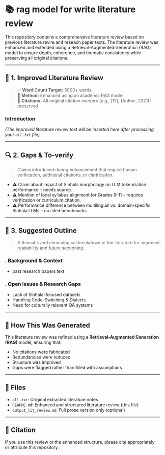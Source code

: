 # 📚 rag model for write literature review

This repository contains a comprehensive literature review based on previous literature revire and reseach paper texts. The literature review was enhanced and extended using a Retrieval-Augmented Generation (RAG) model to ensure depth, coherence, and thematic consistency while preserving all original citations.

---

## 📖 1. Improved Literature Review

> ✅ **Word Count Target:** 5000+ words  
> 🧠 **Method:** Enhanced using an academic RAG model  
> 🔗 **Citations:** All original citation markers (e.g., [12], (Author, 2021)) preserved

### Introduction

<!-- BEGIN REVIEW BODY -->
*(The improved literature review text will be inserted here after processing your `all.txt` file)*  
<!-- END REVIEW BODY -->

---

## 🔍 2. Gaps & To-verify

> Claims introduced during enhancement that require human verification, additional citations, or clarification.

- ⚠️ Claim about impact of Sinhala morphology on LLM tokenization performance – needs source.
- ⚠️ Mention of local syllabus alignment for Grades 6–11 – requires verification or curriculum citation.
- ⚠️ Performance difference between multilingual vs. domain-specific Sinhala LLMs – no cited benchmarks.

---

## 📑 3. Suggested Outline

> A thematic and chronological breakdown of the literature for improved readability and future sectioning.

### . Background & Context
- past research papers text 



### . Open Issues & Research Gaps
- Lack of Sinhala-focused datasets
- Handling Code-Switching & Dialects
- Need for culturally relevant QA systems

---

## 🧠 How This Was Generated

This literature review was refined using a **Retrieval-Augmented Generation (RAG)** model, ensuring that:

- No citations were fabricated  
- Redundancies were reduced  
- Structure was improved  
- Gaps were flagged rather than filled with assumptions  

---

## 📂 Files

- `all.txt`: Original extracted literature notes  
- `README.md`: Enhanced and structured literature review (this file)  
- `output_lit_review.md`: Full prose version only (optional)

---

## 📝 Citation

If you use this review or the enhanced structure, please cite appropriately or attribute this repository.

